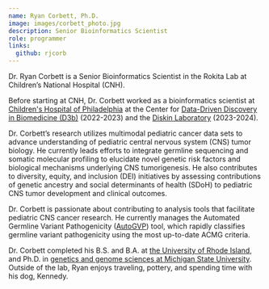 ```yaml
---
name: Ryan Corbett, Ph.D.
image: images/corbett_photo.jpg
description: Senior Bioinformatics Scientist
role: programmer
links:
  github: rjcorb
---
```


Dr. Ryan Corbett is a Senior Bioinformatics Scientist in the Rokita Lab at Children’s National Hospital (CNH). 

Before starting at CNH, Dr. Corbett worked as a bioinformatics scientist at [Children's Hospital of Philadelphia](https://www.chop.edu/) at the Center for [Data-Driven Discovery in Biomedicine (D3b)](https://d3b.center/) (2022-2023) and the [Diskin Laboratory]( https://diskinlab.org) (2023-2024).

Dr. Corbett’s research utilizes multimodal pediatric cancer data sets to advance understanding of pediatric central nervous system (CNS) tumor biology. He currently leads efforts to integrate germline sequencing and somatic molecular profiling to elucidate novel genetic risk factors and biological mechanisms underlying CNS tumorigenesis. He also contributes to diversity, equity, and inclusion (DEI) initiatives by assessing contributions of genetic ancestry and social determinants of health (SDoH) to pediatric CNS tumor development and clinical outcomes. 

Dr. Corbett is passionate about contributing to analysis tools that facilitate pediatric CNS cancer research. He currently manages the Automated Germline Variant Pathogenicity ([AutoGVP]( https://github.com/diskin-lab-chop/AutoGVP)) tool, which rapidly classifies germline variant pathogenicity using the most up-to-date ACMG criteria. 

Dr. Corbett completed his B.S. and B.A. at [the University of Rhode Island](https://www.uri.edu), and Ph.D. in [genetics and genome sciences at Michigan State University](https://ggs.natsci.msu.edu). Outside of the lab, Ryan enjoys traveling, pottery, and spending time with his dog, Kennedy. 
